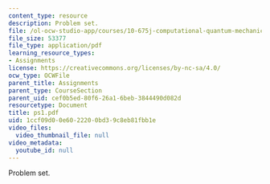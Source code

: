 ```yaml
---
content_type: resource
description: Problem set.
file: /ol-ocw-studio-app/courses/10-675j-computational-quantum-mechanics-of-molecular-and-extended-systems-fall-2004/1ccf09d00e6022200bd39c8eb81fbb1e_ps1.pdf
file_size: 53377
file_type: application/pdf
learning_resource_types:
- Assignments
license: https://creativecommons.org/licenses/by-nc-sa/4.0/
ocw_type: OCWFile
parent_title: Assignments
parent_type: CourseSection
parent_uid: cef0b5ed-80f6-26a1-6beb-3844490d082d
resourcetype: Document
title: ps1.pdf
uid: 1ccf09d0-0e60-2220-0bd3-9c8eb81fbb1e
video_files:
  video_thumbnail_file: null
video_metadata:
  youtube_id: null
---
```

Problem set.